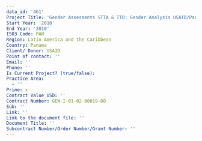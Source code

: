 ```yaml
---
data_id: '461'
Project Title: 'Gender Assesments STTA & TTO: Gender Analysis USAID/Panama   (TDY 90)'
Start Year: '2010'
End Year: '2010'
ISO3 Code: PAN
Region: Latin America and the Caribbean
Country: Panama
Client/ Donor: USAID
Point of contact: ''
Email: ''
Phone: ''
Is Current Project? (true/false): 
Practice Area:
  - ''
Prime: x
Contract Value USD: ''
Contract Number: GEW-I-01-02-00019-00
Sub: ''
Link: ''
Link to the document file: ''
Document Title: ''
Subcontract Number/Order Number/Grant Number: ''
---
```


